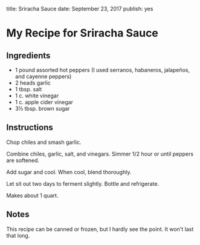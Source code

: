 title: Sriracha Sauce
date: September 23, 2017
publish: yes
<!-- Post Markdown begins here -->
My Recipe for Sriracha Sauce
======================================================================

Ingredients
----------------------------------------------------------------------

 - 1 pound assorted hot peppers (I used serranos, habaneros,
   jalapeños, and cayenne peppers)
 - 2 heads garlic
 - 1 tbsp. salt
 - 1 c. white vinegar
 - 1 c. apple cider vinegar
 - 3½ tbsp. brown sugar
 
Instructions
----------------------------------------------------------------------

Chop chiles and smash garlic.

Combine chiles, garlic, salt, and vinegars.  Simmer 1/2 hour or until
peppers are softened.

Add sugar and cool.  When cool, blend thoroughly.

Let sit out two days to ferment slightly.  Bottle and refrigerate.

Makes about 1 quart.

Notes
----------------------------------------------------------------------

This recipe can be canned or frozen, but I hardly see the point.  It
won't last that long.
